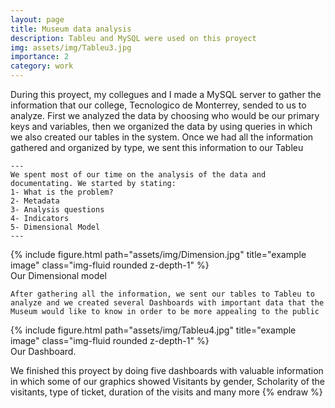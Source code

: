 ```yaml
---
layout: page
title: Museum data analysis
description: Tableu and MySQL were used on this proyect
img: assets/img/Tableu3.jpg
importance: 2
category: work
---
```


During this proyect, my collegues and I made a MySQL server to gather the information that our college, Tecnologico de Monterrey, sended to us to analyze. First we analyzed the data by choosing who would be our primary keys and variables, then we organized the data by using queries in which we also created our tables in the system. Once we had all the information gathered and organized by type, we sent this information to our Tableu 

    ---
    We spent most of our time on the analysis of the data and documentating. We started by stating:
    1- What is the problem?
    2- Metadata
    3- Analysis questions
    4- Indicators
    5- Dimensional Model 
    ---

<div class="row">
    <div class="col-sm mt-3 mt-md-0">
        {% include figure.html path="assets/img/Dimension.jpg" title="example image" class="img-fluid rounded z-depth-1" %}
</div>
    
<div class="caption">
    Our Dimensional model
</div>
    
    After gathering all the information, we sent our tables to Tableu to analyze and we created several Dashboards with important data that the Museum would like to know in order to be more appealing to the public
    
 <div class="row">
    <div class="col-sm mt-3 mt-md-0">
        {% include figure.html path="assets/img/Tableu4.jpg" title="example image" class="img-fluid rounded z-depth-1" %}
    </div>
</div>
<div class="caption">
    Our Dashboard.
</div>

We finished this proyect by doing five dashboards with valuable information in which some of our graphics showed Visitants by gender, Scholarity of the visitants, type of ticket, duration of the visits and many more
{% endraw %}
